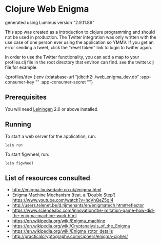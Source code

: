 # Clojure Web Enigma

generated using Luminus version "2.9.11.89"

This app was created as a introduction to clojure programming and should not be used in production. The Twitter integration was only written with the use case of one person ever using the application so YMMV. If you get an error sending a tweet, click the "reset token" link to login to twitter again.

In order to use the Twitter functionality, you can add a map to your profiles.clj file in the root directory that environ can find. see the twitter.clj file for example.  

{:profiles/dev  {:env {:database-url "jdbc:h2:./web_enigma_dev.db"
                       :app-consumer-key "<enter key here>"
                       :app-consumer-secret "<enter secret here>"}
             
## Prerequisites

You will need [Leiningen][1] 2.0 or above installed.

[1]: https://github.com/technomancy/leiningen

## Running

To start a web server for the application, run:

    lein run 


To start figwheel, run:

    lein figwheel



## List of resources consulted

- http://enigma.louisedade.co.uk/enigma.html
- Enigma Machine Mechanism (feat. a 'Double Step')  https://www.youtube.com/watch?v=hcVhQeZ5gI4
- http://users.telenet.be/d.rijmenants/en/enigmatech.htm#reflector
- https://www.scienceabc.com/innovation/the-imitation-game-how-did-the-enigma-machine-work.html
- https://en.wikipedia.org/wiki/Enigma_machine
- https://en.wikipedia.org/wiki/Cryptanalysis_of_the_Enigma
- https://en.wikipedia.org/wiki/Enigma_rotor_details
- http://practicalcryptography.com/ciphers/enigma-cipher/







